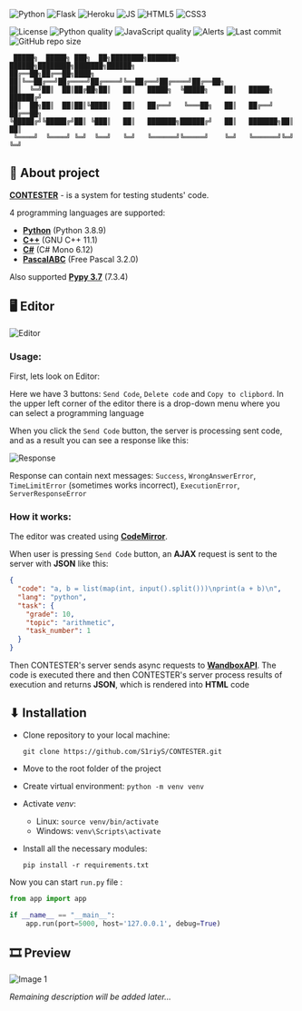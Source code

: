 ![Python](https://img.shields.io/badge/Python-3776AB?style=for-the-badge&logo=python&logoColor=white)
![Flask](https://img.shields.io/badge/Flask-000000?style=for-the-badge&logo=flask&logoColor=white)
![Heroku](https://img.shields.io/badge/Heroku-430098?style=for-the-badge&logo=heroku&logoColor=white)
![JS](https://img.shields.io/badge/JavaScript-F7DF1E?style=for-the-badge&logo=javascript&logoColor=black)
![HTML5](https://img.shields.io/badge/HTML5-E34F26?style=for-the-badge&logo=html5&logoColor=white)
![CSS3](https://img.shields.io/badge/CSS3-1572B6?style=for-the-badge&logo=css3&logoColor=white)

![License](https://img.shields.io/github/license/S1riyS/CONTESTER)
![Python quality](https://img.shields.io/lgtm/grade/python/github/S1riyS/CONTESTER?logo=LGTM)
![JavaScript quality](https://img.shields.io/lgtm/grade/javascript/github/S1riyS/CONTESTER?logo=LGTM)
![Alerts](https://img.shields.io/lgtm/alerts/github/S1riyS/CONTESTER?logo=LGTM)
![Last commit](https://img.shields.io/github/last-commit/S1riyS/CONTESTER?logo=GitHub)
![GitHub repo size](https://img.shields.io/github/repo-size/S1riyS/CONTESTER?logo=GitHub)

     █████╗  █████╗ ███╗  ██╗████████╗███████╗ ██████╗████████╗███████╗██████╗ 
    ██╔══██╗██╔══██╗████╗ ██║╚══██╔══╝██╔════╝██╔════╝╚══██╔══╝██╔════╝██╔══██╗
    ██║  ╚═╝██║  ██║██╔██╗██║   ██║   █████╗  ╚█████╗    ██║   █████╗  ██████╔╝
    ██║  ██╗██║  ██║██║╚████║   ██║   ██╔══╝   ╚═══██╗   ██║   ██╔══╝  ██╔══██╗
    ╚█████╔╝╚█████╔╝██║ ╚███║   ██║   ███████╗██████╔╝   ██║   ███████╗██║  ██║
     ╚════╝  ╚════╝ ╚═╝  ╚══╝   ╚═╝   ╚══════╝╚═════╝    ╚═╝   ╚══════╝╚═╝  ╚═╝

## 📝 About project

**[CONTESTER](https://github.com/S1riyS/CONTESTER)** - is a system for testing students' code.

4 programming languages are supported:

* **[Python](https://www.python.org/?hl=ru)** (Python 3.8.9)
* **[C++](https://isocpp.org/)** (GNU C++ 11.1)
* **[C#](https://dotnet.microsoft.com/en-us/languages/csharp)** (C# Mono 6.12)
* **[PascalABC](http://pascalabc.net/)** (Free Pascal 3.2.0)

Also supported **[Pypy 3.7](https://www.pypy.org/)** (7.3.4)

## 🖥️ Editor

![Editor](https://i.postimg.cc/HWtxnQ2b/CONTESTER-editor.png)

### Usage:

First, lets look on Editor:

Here we have 3 buttons: `Send Code`, `Delete code` and `Copy to clipbord`. In the upper left corner of the editor there
is a drop-down menu where you can select a programming language

When you click the `Send Code` button, the server is processing sent code, and as a result you can see a response like
this:

![Response](https://i.postimg.cc/qqqRXyHJ/image.png)

Response can contain next messages: `Success`, `WrongAnswerError`,
`TimeLimitError` (sometimes works incorrect), `ExecutionError`, `ServerResponseError`

### How it works:

The editor was created using **[CodeMirror](https://codemirror.net/)**.

When user is pressing `Send Code` button, an **AJAX** request is sent to the server with **JSON** like this:

```json
{
  "code": "a, b = list(map(int, input().split()))\nprint(a + b)\n",
  "lang": "python",
  "task": {
    "grade": 10,
    "topic": "arithmetic",
    "task_number": 1
  }
}
```

Then CONTESTER's server sends async requests to **[WandboxAPI](https://github.com/melpon/wandbox)**. The code is
executed there and then CONTESTER's server process results of execution and returns **JSON**, which is rendered into
**HTML** code

## ⬇ Installation

* Clone repository to your local machine:

  `git clone https://github.com/S1riyS/CONTESTER.git`

* Move to the root folder of the project

* Create virtual environment: `python -m venv venv`

* Activate *venv*:
    * Linux: `source venv/bin/activate`
    * Windows: `venv\Scripts\activate`

* Install all the necessary modules:

  `pip install -r requirements.txt`

Now you can start `run.py` file :

```python
from app import app

if __name__ == "__main__":
    app.run(port=5000, host='127.0.0.1', debug=True)
```

## 🎞 Preview

![Image 1](https://i.postimg.cc/6p5djWHG/CONTESTER-screenshot.png)

*Remaining description will be added later...*
